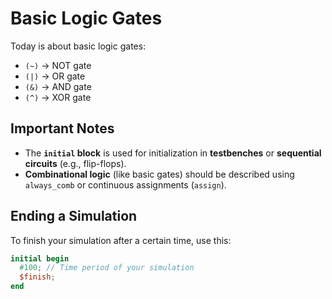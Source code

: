 # Basic Logic Gates

Today is about basic logic gates:

- `(~)`  → NOT gate  
- `(|)`  → OR gate  
- `(&)`  → AND gate  
- `(^)`  → XOR gate  

## Important Notes

- The **`initial` block** is used for initialization in **testbenches** or **sequential circuits** (e.g., flip-flops).  
- **Combinational logic** (like basic gates) should be described using `always_comb` or continuous assignments (`assign`).  

## Ending a Simulation  

To finish your simulation after a certain time, use this:

```verilog
initial begin
  #100; // Time period of your simulation
  $finish;
end


